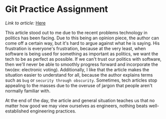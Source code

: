 # Git Practice Assignment

*Link to article:* [Here][1]

This article stood out to me due to the recent problems technology in politics has been facing. Due to this being an opinion piece, the author can come off a certain way, but it's hard to argue against what he is saying. His frustration is everyone's frustration, because at the very least, when software is being used for something as important as politics, we want the tech to be as perfect as possible. If we can't trust our politics with software, then we'll never be able to smoothly progress forward and incorporate the two(ex: electronic voting).  Additionally, I like that the article makes the situation easier to understand for all, because the author explains terms such as `bug` or `security through obscurity`. Sometimes, tech articles stop appealing to the masses due to the overuse of jargon that people aren't normally familiar with. 

At the end of the day, the article and general situation teaches us that no matter how good we may view ourselves as engineers, nothing beats well-established engineering practices.

[1]: https://gazette.com/opinion/column-ignoring-the-basics-of-software-engineering/article_d044e550-4826-11ea-9585-5f9399a6f052.html
